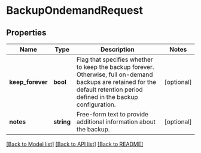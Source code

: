 # BackupOndemandRequest

## Properties
Name | Type | Description | Notes
------------ | ------------- | ------------- | -------------
**keep_forever** | **bool** | Flag that specifies whether to keep the backup forever. Otherwise, full on-demand backups are retained for the default retention period defined in the backup configuration. | [optional] 
**notes** | **string** | Free-form text to provide additional information about the backup. | [optional] 

[[Back to Model list]](../README.md#documentation-for-models) [[Back to API list]](../README.md#documentation-for-api-endpoints) [[Back to README]](../README.md)


